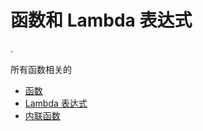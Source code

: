 # 函数和 Lambda 表达式

.

所有函数相关的

- [函数](functions.md)
- [Lambda 表达式](lambdas.md)
- [内联函数](inline-functions.md)
